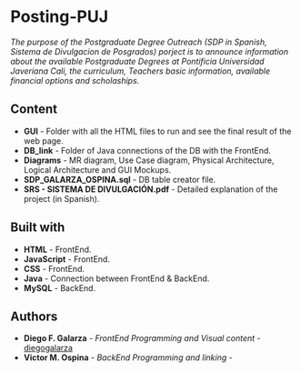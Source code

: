 # Posting-PUJ
_The purpose of the Postgraduate Degree Outreach (SDP in Spanish, Sistema de Divulgacion de Posgrados) porject is to announce information about the available Postgraduate Degrees at Pontificia Universidad Javeriana Cali, the curriculum, Teachers basic information, available financial options and scholaships._

## Content
* **GUI** - Folder with all the HTML files to run and see the final result of the web page.
* **DB_link** - Folder of Java connections of the DB with the FrontEnd.
* **Diagrams** - MR diagram, Use Case diagram, Physical Architecture, Logical Architecture and GUI Mockups.
* **SDP_GALARZA_OSPINA.sql** - DB table creator file.
* **SRS - SISTEMA DE DIVULGACIÓN.pdf** - Detailed explanation of the project (in Spanish).

## Built with
* **HTML** - FrontEnd.
* **JavaScript** - FrontEnd.
* **CSS** - FrontEnd.
* **Java** - Connection between FrontEnd & BackEnd.
* **MySQL** - BackEnd.

## Authors
* **Diego F. Galarza** - *FrontEnd Programming and Visual content* - [diegogalarza](https://github.com/diegogalarza)
* **Victor M. Ospina** - *BackEnd Programming and linking* - [](https://github.com/)
